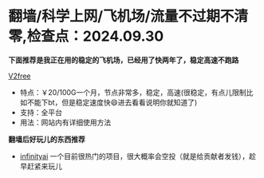 # 翻墙/科学上网/飞机场/流量不过期不清零,检查点：2024.09.30
**下面推荐是我正在用的稳定的飞机场，已经用了快两年了，稳定高速不跑路**

 [V2free](https://w1.v2free.cc/auth/register?code=QKu7#tt) 
* 特点：￥20/100G一个月，节点非常多，稳定，高速(很稳定，有点儿限制比如不能下bt，但是稳定速度快😄进去看看说明你就知道了) 
* 支持：全平台 
* 用法：网站内有详细使用方法

**翻墙后好玩儿的东西推荐**
* [infinityai](https://app.infinityai.network?ref-code=d6a5459e2bcc0f18) 一个目前很热门的项目，很大概率会空投（就是给贡献者发钱），趁早赶紧来玩儿
 
 
